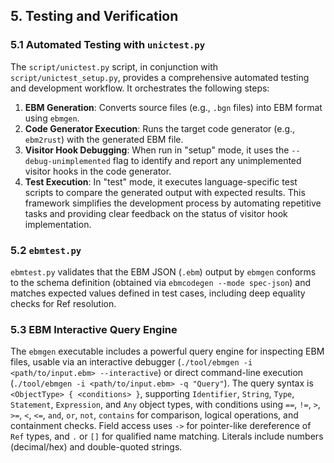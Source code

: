 ## 5. Testing and Verification

### 5.1 Automated Testing with `unictest.py`
The `script/unictest.py` script, in conjunction with `script/unictest_setup.py`, provides a comprehensive automated testing and development workflow. It orchestrates the following steps:
1.  **EBM Generation**: Converts source files (e.g., `.bgn` files) into EBM format using `ebmgen`.
2.  **Code Generator Execution**: Runs the target code generator (e.g., `ebm2rust`) with the generated EBM file.
3.  **Visitor Hook Debugging**: When run in "setup" mode, it uses the `--debug-unimplemented` flag to identify and report any unimplemented visitor hooks in the code generator.
4.  **Test Execution**: In "test" mode, it executes language-specific test scripts to compare the generated output with expected results.
This framework simplifies the development process by automating repetitive tasks and providing clear feedback on the status of visitor hook implementation.

### 5.2 `ebmtest.py`
`ebmtest.py` validates that the EBM JSON (`.ebm`) output by `ebmgen` conforms to the schema definition (obtained via `ebmcodegen --mode spec-json`) and matches expected values defined in test cases, including deep equality checks for Ref resolution.

### 5.3 EBM Interactive Query Engine
The `ebmgen` executable includes a powerful query engine for inspecting EBM files, usable via an interactive debugger (`./tool/ebmgen -i <path/to/input.ebm> --interactive`) or direct command-line execution (`./tool/ebmgen -i <path/to/input.ebm> -q "Query"`).
The query syntax is `<ObjectType> { <conditions> }`, supporting `Identifier`, `String`, `Type`, `Statement`, `Expression`, and `Any` object types, with conditions using `==`, `!=`, `>`, `>=`, `<`, `<=`, `and`, `or`, `not`, `contains` for comparison, logical operations, and containment checks. Field access uses `->` for pointer-like dereference of `Ref` types, and `.` or `[]` for qualified name matching. Literals include numbers (decimal/hex) and double-quoted strings.
